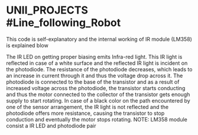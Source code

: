 # UNII_PROJECTS #Line_following_Robot
This code is self-explanatory and the internal working of IR module (LM358) is explained blow

The IR LED on getting proper biasing emits Infra-red light. This IR light is reflected in case of a white surface and the reflected IR light is incident on the photodiode. The resistance of the photodiode decreases, which leads to an increase in current through it and thus the voltage drop across it. The photodiode is connected to the base of the transistor and as a result of increased voltage across the photodiode, the transistor starts conducting and thus the motor connected to the collector of the transistor gets enough supply to start rotating. In case of a black color on the path encountered by one of the sensor arrangement, the IR light is not reflected and the photodiode offers more resistance, causing the transistor to stop conduction and eventually the motor stops rotating.
NOTE: LM358 module consist a IR LED and photodiode pair
